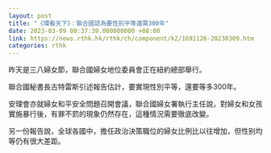 ```yaml
---
layout: post
title: "《環看天下》：聯合國認為要性別平等還需300年"
date: 2023-03-09 08:37:39.000000000 +08:00
link: https://news.rthk.hk/rthk/ch/component/k2/1691126-20230309.htm
categories: rthk
---
```


昨天是三八婦女節，聯合國婦女地位委員會正在紐約總部舉行。

聯合國秘書長古特雷斯引述報告估計，要實現性別平等，還要等多300年。

安理會亦就婦女和平安全問題召開會議，聯合國婦女署執行主任說，對婦女和女孩實施暴行後，有罪不罰的現象仍然存在，這種情況需要徹底改變。

另一份報告說，全球各國中，擔任政治決策職位的婦女比例比以往增加，但性别均等仍有很大差距。
